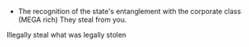 - The recognition of the state's entanglement with the corporate class (MEGA rich)
They steal from you.

Illegally steal what was legally stolen